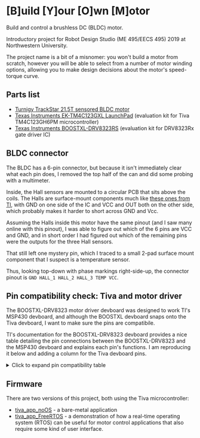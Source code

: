 # [B]uild [Y]our [O]wn [M]otor
Build and control a brushless DC (BLDC) motor.

Introductory project for Robot Design Studio (ME 495/EECS 495) 2019 at Northwestern University.

The project name is a bit of a misnomer: you won't build a motor from scratch, however you will be able to select from a number of motor winding options, allowing you to make design decisions about the motor's speed-torque curve.

## Parts list
- [Turnigy TrackStar 21.5T sensored BLDC motor](https://hobbyking.com/en_us/turnigy-trackstar-21-5t-sensored-brushless-motor-1855kv-roar-approved.html)
- [Texas Instruments EK-TM4C123GXL LaunchPad](http://www.ti.com/tool/EK-TM4C123GXL) (evaluation kit for Tiva TM4C123GH6PM microcontroller)
- [Texas Instruments BOOSTXL-DRV8323RS](http://www.ti.com/general/docs/litabsmultiplefilelist.tsp?literatureNumber=slvub01c) (evaluation kit for DRV8323Rx gate driver IC)

## BLDC connector
The BLDC has a 6-pin connector, but because it isn't immediately clear what each pin does, I removed the top half of the can and did some probing with a multimeter.

Inside, the Hall sensors are mounted to a circular PCB that sits above the coils.
The Halls are surface-mount components much like [these ones from TI](http://www.ti.com/product/DRV5055), with GND on one side of the IC and VCC and OUT both on the other side, which probably makes it harder to short across GND and Vcc.

Assuming the Halls inside this motor have the same pinout (and I saw many online with this pinout), I was able to figure out which of the 6 pins are VCC and GND, and in short order I had figured out which of the remaining pins were the outputs for the three Hall sensors.

That still left one mystery pin, which I traced to a small 2-pad surface mount component that I suspect is a temperature sensor.

Thus, looking top-down with phase markings right-side-up, the connector pinout is
`GND HALL_1 HALL_2 HALL_3 TEMP VCC`.

## Pin compatibility check: Tiva and motor driver
The BOOSTXL-DRV8323 motor driver devboard was designed to work TI's MSP430 devboard, and although the BOOSTXL devboard snaps onto the Tiva devboard, I want to make sure the pins are compatibile.

TI's documentation for the BOOSTXL-DRV8323 devboard provides a nice table detailing the pin connections between the BOOSTXL-DRV8323 and the MSP430 devboard and explains each pin's functions.
I am reproducing it below and adding a column for the Tiva devboard pins.

<details><summary> Click to expand pin compatibility table</summary>
<p>

| BOOSTXL-DRV8323 pin   | BOOSTX-DRV8323 function   | MSP430 pin, function  | Tiva pin, function |
| ------------          | -------------             | ------------          | -------------      |
| J3-1                  | 3.3 V                     | 3.3 V                 | 3.3 V              |
| J3-2                  | no function               | 5 V                   | 5 V                |
| J3-3                  | VSENVM                    | P6.5, ADC - A5        | PB5, ADC 11        |
| J3-4                  | GND                       | GND                   | GND                |
| J3-5                  | no function               | P3.4, I/O pin         | PB0, I/O pin       |
| J3-6                  | VSENA                     | P6.0, ADC - 0         | PD0, ADC 7         |
| J3-7                  | no function               | P3.3, I/O pin         | PB1, I/O pin       |
| J3-8                  | VSENB                     | P6.1, ADC - 1         | PD1, ADC 6         |
| J3-9                  | ENABLE                    | P1.6, I/O w/ INT      | PE4, I/O w/ INT    |
| J3-10                 | VSENC                     | P6.2, ADC - 2         | PD2, ADC 5         |
| J3-11                 | POT                       | P6.6, ADC - A6        | PE5, ADC 8         |
| J3-12                 | ISENC                     | P6.3, ADC - 3         | PD3, ADC 4         |
| J3-13                 | SCLK                      | P3.2, SPI CLK         | PB4, SSI2 CLK      |
| J3-14                 | ISENB                     | P6.4, ADC - 4         | PE1, ADC 2         |
| J3-15                 | NFAULT                    | P2.7, I/O w/ INT      | PA5, I/O w/ INT    |
| J3-16                 | ISENA                     | P7.0, ADC - 12        | PE2, ADC 1         |
| J3-17                 | no function               | P4.2, I/O pin         | PA6, I/O pin       |
| J3-18                 | IDRIVE                    | P3.6, I/O pin         | PE3, I/O pin       |
| J3-19                 | no function               | P4.1, I/O pin         | PA7, I/O pin       |
| J3-20                 | VDS                       | P3.5, I/O pin         | PF1, I/O pin       |
| J4-1                  | INHA                      | P2.5, TA2.2           | PF2, M1PWM6        |
| J4-2                  | GND                       | GND                   | GND                |
| J4-3                  | INLA                      | P2.4, TA2.1           | PF3, M1PWM7        |
| J4-4                  | HALLA                     | P2.0, SPI ENABLE      | PB2, I/O w/ INT    |
| J4-5                  | INHB                      | P1.5, TA0.4           | PB3, T3CCP1        |
| J4-6                  | HALLB                     | P2.2, I/O w/ INT      | PE0, I/O w/ INT    |
| J4-7                  | INLB                      | P1.4, TA0.3           | PC4, M0PWM6        |
| J4-8                  | no function               | P7.4, I/O pin         | PF0, I/O pin       |
| J4-9                  | INHC                      | P1.3, TA0.2           | PC5, MOPWM7        |
| J4-10                 | no function               | RST                   | RST                |
| J4-11                 | INLC                      | P1.2, TA0.1           | PC6                |
| J4-12                 | SDI                       | P3.0, MOSI            | PB7, MOSI          |
| J4-13                 | MODE                      | P4.3, I/O pin         | PC7                |
| J4-14                 | SDO                       | P3.1, MISO            | PB6, MISO          |
| J4-15                 | LED                       | P4.0, I/O pin         | PD6, I/O pin       |
| J4-16                 | HALLC                     | P2.6, I/O w/ INT      | PA4, I/O w/ INT    |
| J4-17                 | EVM ID                    | P3.7, I/O pin         | PD7, I/O pin       |
| J4-18                 | nSCS/GAIN                 | P2.2, I/O w/ INT      | PA3, I/O w/ INT    |
| J4-19                 | EVM ID                    | P8.2, I/O pin         | PF4, I/O pin       |
| J4-20                 | CAL                       | P8.1, I/O pin         | PA2, I/O pin       |

</p>
</details>

## Firmware

There are two versions of this project, both using the Tiva microcontroller:
- [tiva_app_noOS](tiva_app_noOS/) - a bare-metal application
- [tiva_app_FreeRTOS](tiva_app_FreeRTOS/) - a demonstration of how a real-time operating system (RTOS) can be useful for motor control applications that also require some kind of user interface.
